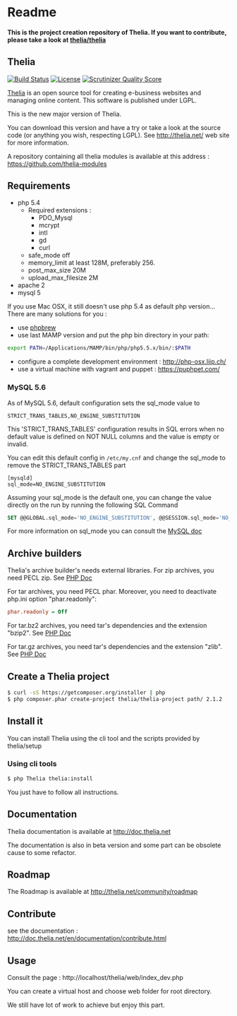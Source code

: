 Readme
======

#### This is the project creation repository of Thelia. If you want to contribute, please take a look at [thelia/thelia](https://github.com/thelia/thelia)

Thelia
------
[![Build Status](https://travis-ci.org/thelia/thelia.png?branch=master)](https://travis-ci.org/thelia/thelia) [![License](https://poser.pugx.org/thelia/thelia/license.png)](https://packagist.org/packages/thelia/thelia) [![Scrutinizer Quality Score](https://scrutinizer-ci.com/g/thelia/thelia/badges/quality-score.png?s=61e3e04a69bffd71c29b08e5392080317a546716)](https://scrutinizer-ci.com/g/thelia/thelia/)

[Thelia](http://thelia.net/) is an open source tool for creating e-business websites and managing online content. This software is published under LGPL.

This is the new major version of Thelia.

You can download this version and have a try or take a look at the source code (or anything you wish, respecting LGPL).  See http://thelia.net/ web site for more information.

A repository containing all thelia modules is available at this address : https://github.com/thelia-modules

Requirements
------------

* php 5.4
    * Required extensions :
        * PDO_Mysql
        * mcrypt
        * intl
        * gd
        * curl
    * safe_mode off
    * memory_limit at least 128M, preferably 256.
    * post_max_size 20M
    * upload_max_filesize 2M
* apache 2
* mysql 5

If you use Mac OSX, it still doesn't use php 5.4 as default php version... There are many solutions for you :

* use [phpbrew](https://github.com/c9s/phpbrew)
* use last MAMP version and put the php bin directory in your path:

```bash
export PATH=/Applications/MAMP/bin/php/php5.5.x/bin/:$PATH
```

* configure a complete development environment : http://php-osx.liip.ch/
* use a virtual machine with vagrant and puppet : https://puphpet.com/

### MySQL 5.6

As of MySQL 5.6, default configuration sets the sql_mode value to

```
STRICT_TRANS_TABLES,NO_ENGINE_SUBSTITUTION
```

This 'STRICT_TRANS_TABLES' configuration results in SQL errors when no default value is defined on NOT NULL columns and the value is empty or invalid.

You can edit this default config in ` /etc/my.cnf ` and change the sql_mode to remove the STRICT_TRANS_TABLES part

```
[mysqld]
sql_mode=NO_ENGINE_SUBSTITUTION
```

Assuming your sql_mode is the default one, you can change the value directly on the run by running the following SQL Command

```sql
SET @@GLOBAL.sql_mode='NO_ENGINE_SUBSTITUTION', @@SESSION.sql_mode='NO_ENGINE_SUBSTITUTION'
```

For more information on sql_mode you can consult the [MySQL doc](http://dev.mysql.com/doc/refman/5.0/fr/server-sql-mode.html "sql Mode")

## Archive builders
Thelia's archive builder's needs external libraries.
For zip archives, you need PECL zip. See [PHP Doc](http://php.net/manual/en/zip.installation.php)

For tar archives, you need PECL phar. Moreover, you need to deactivate php.ini option "phar.readonly":
```ini
phar.readonly = Off
```

For tar.bz2 archives, you need tar's dependencies and the extension "bzip2". See [PHP Doc](http://php.net/manual/fr/book.bzip2.php)

For tar.gz archives, you need tar's dependencies and the extension "zlib". See [PHP Doc](http://fr2.php.net/manual/fr/book.zlib.php)

## Create a Thelia project

``` bash
$ curl -sS https://getcomposer.org/installer | php
$ php composer.phar create-project thelia/thelia-project path/ 2.1.2
```

## Install it

You can install Thelia using the cli tool and the scripts provided by thelia/setup

### Using cli tools

``` bash
$ php Thelia thelia:install
```

You just have to follow all instructions.

Documentation
-------------

Thelia documentation is available at http://doc.thelia.net

The documentation is also in beta version and some part can be obsolete cause to some refactor.


Roadmap
-------

The Roadmap is available at http://thelia.net/community/roadmap


Contribute
----------

see the documentation : http://doc.thelia.net/en/documentation/contribute.html

Usage
-----

Consult the page : http://localhost/thelia/web/index_dev.php

You can create a virtual host and choose web folder for root directory.

We still have lot of work to achieve but enjoy this part.

